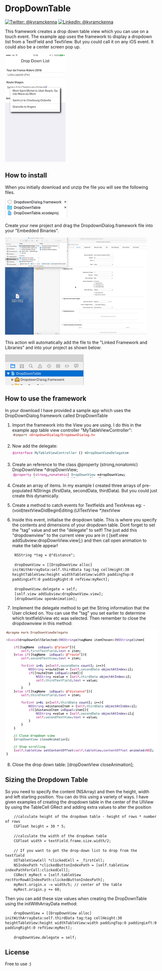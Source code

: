 DropDownTable
=============

[![Twitter: @kyramckenna](http://img.shields.io/badge/contact-%40Twitter-70a1fb.svg?style=flat)](https://twitter.com/Kyra_epi)   [![LinkedIn: @kyramckenna](http://img.shields.io/badge/contact-%40LinkedIn-4BC51D.svg?style=flat)](https://ie.linkedin.com/in/kyra-mckenna-a3372211)

This framework creates a drop down table view which you can use on a touch event. The example app uses the framework to display a dropdown list from a TextField and TextView. But you could call it on any iOS event. It could also be a center screen pop up.

![Preview](https://github.com/kyramckenna/ScreenShots/blob/master/iphoneDropDown.jpg)

How to install
-------

When you initially download and unzip the file you will see the following files.

![Preview](https://github.com/kyramckenna/ScreenShots/blob/master/FileList.png)

Create your new project and drag the DropdownDialog.framework file into your "Embedded Binaries". 

![Preview](https://github.com/kyramckenna/ScreenShots/blob/master/downloadFramework.gif)

This action will automatically add the file to the "Linked Framework and Libraries" and into your project as shown below:

![Preview](https://github.com/kyramckenna/ScreenShots/blob/master/framework_pic.png)


How to use the framework
-----
In your download I have provided a sample app which uses the DropDownDialog.framework called DropDownTable

1. Import the framework into the View you are using. I do this in the example app table view controller "MyTableViewController":
![Preview](https://github.com/kyramckenna/ScreenShots/blob/master/exportdropDown.png)
2. Now add the delegate:
![Preview](https://github.com/kyramckenna/ScreenShots/blob/master/adddropdownviewdelegate.png)
3. Create an reference to the class @property (strong,nonatomic) DropDownView *dropDownView;
![Preview](https://github.com/kyramckenna/ScreenShots/blob/master/referencedropdown.png)
4. Create an array of items. In my example I created three arrays of pre-populated NStrings (firstData, secondData, thirdData). But you could just create this dynamically.
5. Create a method to catch events for Textfields and TextAreas eg: -(void)textViewDidBeginEditing:(UITextView *)textView
6. Inside this event, initialise the dropdown table. This is where you specify the contents and dimensions of your dropdown table. Dont forget to set the "tag" value and set the "delegate" to self! The just add this "dropdownview" to the current view you are in ( [self.view addSubview:dropDownView.view];) and then call open animation to make the table appear!
        
        NSString *tag = @"distance";
        
        dropDownView = [[DropDownView alloc] initWithArrayData:self.thirdData tag:tag cellHeight:30 heightTableView:height widthTableView:width paddingTop:0 paddingLeft:0 paddingRight:0 refView:myRect];
        
        dropDownView.delegate = self;
        [self.view addSubview:dropDownView.view];
        [dropDownView openAnimation];
        
7. Implement the delegate method to get the String information that the User clicked on. You can use the "tag" you set earlier to determine which textfield/view etc was selected. Then remember to close the dropdownview in this method:

![Preview](https://github.com/kyramckenna/ScreenShots/blob/master/delegatemethod.png)

8. Close the drop down table:   [dropDownView closeAnimation];

Sizing the Dropdown Table
-----

So you need to specify the content (NSArray) and then the height, width and left starting position. You can do this using a variety of ways. I have given examples of creating the dropdown table in the center of the UIView by using the TableCell GRect and adding extra values to alter the position

        //calculate height of the dropdown table - height of rows * number of rows
        CGFloat height = 30 * 5;
        
        //calculate the width of the dropdown table
        CGFloat width = textField.frame.size.width/2;
        
        // If you want to get the drop-down list to drop from the textfield
        UITableViewCell *clickedCell = _firstCell;
        NSIndexPath *clickedButtonIndexPath = [self.tableView indexPathForCell:clickedCell];
        CGRect myRect = [self.tableView rectForRowAtIndexPath:clickedButtonIndexPath];
        myRect.origin.x -= width/5; // center of the table
        myRect.origin.y += 60;

Then you can add these size values when creating the DropDownTable using the initWithArrayData method:

        dropDownView = [[DropDownView alloc] initWithArrayData:self.thirdData tag:tag cellHeight:30 heightTableView:height widthTableView:width paddingTop:0 paddingLeft:0 paddingRight:0 refView:myRect];
        
        dropDownView.delegate = self;
        
License
-----
Free to use :)
